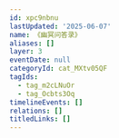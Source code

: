 ```yaml
---
id: xpc9nbnu
lastUpdated: '2025-06-07'
name: 《幽冥问答录》
aliases: []
layer: 3
eventDate: null
categoryId: cat_MXtv05QF
tagIds:
  - tag_m2cLNuOr
  - tag_Ocbts3Oq
timelineEvents: []
relations: []
titledLinks: []
---
```


